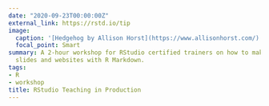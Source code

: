 ```yaml
---
date: "2020-09-23T00:00:00Z"
external_link: https://rstd.io/tip
image:
  caption: '[Hedgehog by Allison Horst](https://www.allisonhorst.com/)'
  focal_point: Smart
summary: A 2-hour workshop for RStudio certified trainers on how to make shareable
  slides and websites with R Markdown.
tags:
- R
- workshop
title: RStudio Teaching in Production
---
```

